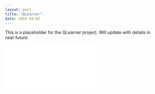 ```yaml
---
layout: post
title: "QLearner"
date: 2019-04-03
---
```


This is a placeholder for the QLearner project.  Will update with details in near future.

<embed src="andrewroc30.github.io/pdfs/QLearner.pdf" type="application/pdf">


